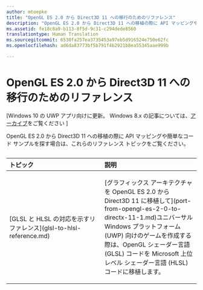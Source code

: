 ```yaml
---
author: mtoepke
title: "OpenGL ES 2.0 から Direct3D 11 への移行のためのリファレンス"
description: "OpenGL ES 2.0 から Direct3D 11 への移植の際に API マッピングや簡単なコード サンプルを探す場合は、これらのリファレンス トピックをご覧ください。"
ms.assetid: fe18c8a9-b113-8f5d-9c31-c294dede8560
translationtype: Human Translation
ms.sourcegitcommit: 6530fa257ea3735453a97eb5d916524e750e62fc
ms.openlocfilehash: ad6da83773bf5b791f4b2921b8ea55345aae999b

---
```


# OpenGL ES 2.0 から Direct3D 11 への移行のためのリファレンス


\[Windows 10 の UWP アプリ向けに更新。 Windows 8.x の記事については、[アーカイブ](http://go.microsoft.com/fwlink/p/?linkid=619132)をご覧ください \]

OpenGL ES 2.0 から Direct3D 11 への移植の際に API マッピングや簡単なコード サンプルを探す場合は、これらのリファレンス トピックをご覧ください。
## 
<table>
<colgroup>
<col width="50%" />
<col width="50%" />
</colgroup>
<thead>
<tr class="header">
<th align="left">トピック</th>
<th align="left">説明</th>
</tr>
</thead>
<tbody>
<tr class="odd">
<td align="left"><p>[GLSL と HLSL の対応を示すリファレンス](glsl-to-hlsl-reference.md)</p></td>
<td align="left"><p>[グラフィックス アーキテクチャを OpenGL ES 2.0 から Direct3D 11 に移植して](port-from-opengl-es-2-0-to-directx-11-1.md)ユニバーサル Windows プラットフォーム (UWP) 向けのゲームを作成する際は、OpenGL シェーダー言語 (GLSL) コードを Microsoft 上位レベル シェーダー言語 (HLSL) コードに移植します。</p></td>
</tr>
</tbody>
</table>

 

 

 







<!--HONumber=Jun16_HO4-->


